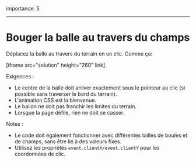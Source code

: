 importance: 5

---

# Bouger la balle au travers du champs

Déplacez la balle au travers du terrain en un clic. Comme ça:
<!--
# Move the ball across the field

Move the ball across the field to a click. Like this:-->

[iframe src="solution" height="260" link]

Exigences :

- Le centre de la balle doit arriver exactement sous le pointeur au clic (si possible sans traverser le bord du terrain).
- L'animation CSS est la bienvenue.
- Le ballon ne doit pas franchir les limites du terrain.
- Lorsque la page défile, rien ne doit se casser.

Notes :

- Le code doit également fonctionner avec différentes tailles de boules et de champs, sans être lié à des valeurs fixes.
- Utilisez les propriétés `event.clientX/event.clientY` pour les coordonnées de clic.
<!--
Requirements:

- The ball center should come exactly under the pointer on click (if possible without crossing the field edge).
- CSS-animation is welcome.
- The ball must not cross field boundaries.
- When the page is scrolled, nothing should break.

Notes:

- The code should also work with different ball and field sizes, not be bound to any fixed values.
- Use properties `event.clientX/event.clientY` for click coordinates.
